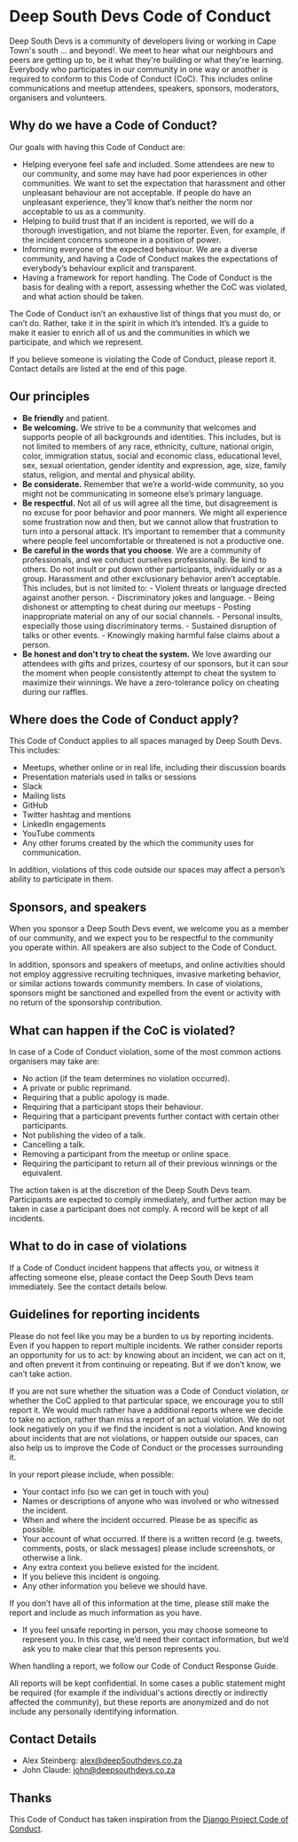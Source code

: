 # Deep South Devs Code of Conduct

Deep South Devs is a community of developers living or working in Cape Town's south ... and beyond!. We meet to hear what our neighbours and peers are getting up to, be it what they're building or what they're learning. Everybody who participates in our community in one way or another is required to conform to this Code of Conduct (CoC). This includes online communications and meetup attendees, speakers, sponsors, moderators, organisers and volunteers.

## Why do we have a Code of Conduct?
Our goals with having this Code of Conduct are:

- Helping everyone feel safe and included. Some attendees are new to our community, and some may have had poor experiences in other communities. We want to set the expectation that harassment and other unpleasant behaviour are not acceptable. If people do have an unpleasant experience, they’ll know that’s neither the norm nor acceptable to us as a community.
- Helping to build trust that if an incident is reported, we will do a thorough investigation, and not blame the reporter. Even, for example, if the incident concerns someone in a position of power.
- Informing everyone of the expected behaviour. We are a diverse community, and having a Code of Conduct makes the expectations of everybody’s behaviour explicit and transparent.
- Having a framework for report handling. The Code of Conduct is the basis for dealing with a report, assessing whether the CoC was violated, and what action should be taken.

The Code of Conduct isn’t an exhaustive list of things that you must do, or can’t do. Rather, take it in the spirit in which it’s intended. It’s a guide to make it easier to enrich all of us and the communities in which we participate, and which we represent.

If you believe someone is violating the Code of Conduct, please report it. Contact details are listed at the end of this page.

## Our principles
- __Be friendly__ and patient.
- __Be welcoming.__ We strive to be a community that welcomes and supports people of all backgrounds and identities. This includes, but is not limited to members of any race, ethnicity, culture, national origin, color, immigration status, social and economic class, educational level, sex, sexual orientation, gender identity and expression, age, size, family status, religion, and mental and physical ability.
- __Be considerate.__ Remember that we’re a world-wide community, so you might not be communicating in someone else’s primary language.
- __Be respectful.__ Not all of us will agree all the time, but disagreement is no excuse for poor behavior and poor manners. We might all experience some frustration now and then, but we cannot allow that frustration to turn into a personal attack. It’s important to remember that a community where people feel uncomfortable or threatened is not a productive one.
- __Be careful in the words that you choose__. We are a community of professionals, and we conduct ourselves professionally. Be kind to others. Do not insult or put down other participants, individually or as a group. Harassment and other exclusionary behavior aren’t acceptable. This includes, but is not limited to:
        - Violent threats or language directed against another person.
        - Discriminatory jokes and language.
        - Being dishonest or attempting to cheat during our meetups
        - Posting inappropriate material on any of our social channels.
        - Personal insults, especially those using discriminatory terms.
        - Sustained disruption of talks or other events.
        - Knowingly making harmful false claims about a person.
- __Be honest and don't try to cheat the system.__ We love awarding our attendees with gifts and prizes, courtesy of our sponsors, but it can sour the moment when people consistently attempt to cheat the system to maximize their winnings. We have a zero-tolerance policy on cheating during our raffles.

## Where does the Code of Conduct apply?
This Code of Conduct applies to all spaces managed by Deep South Devs. This includes:

- Meetups, whether online or in real life, including their discussion boards
- Presentation materials used in talks or sessions
- Slack
- Mailing lists
- GitHub
- Twitter hashtag and mentions
- LinkedIn engagements
- YouTube comments
- Any other forums created by the which the community uses for communication.

In addition, violations of this code outside our spaces may affect a person’s ability to participate in them.

## Sponsors, and speakers
When you sponsor a Deep South Devs event, we welcome you as a member of our community, and we expect you to be respectful to the community you operate within. All speakers are also subject to the Code of Conduct. 

In addition, sponsors and speakers of meetups, and online activities should not employ aggressive recruiting techniques, invasive marketing behavior, or similar actions towards community members. In case of violations, sponsors might be sanctioned and expelled from the event or activity with no return of the sponsorship contribution.

## What can happen if the CoC is violated?
In case of a Code of Conduct violation, some of the most common actions organisers may take are:

- No action (if the team determines no violation occurred).
- A private or public reprimand.
- Requiring that a public apology is made.
- Requiring that a participant stops their behaviour.
- Requiring that a participant prevents further contact with certain other participants.
- Not publishing the video of a talk.
- Cancelling a talk.
- Removing a participant from the meetup or online space.
- Requiring the participant to return all of their previous winnings or the equivalent.

The action taken is at the discretion of the Deep South Devs team. Participants are expected to comply immediately, and further action may be taken in case a participant does not comply. A record will be kept of all incidents.

## What to do in case of violations
If a Code of Conduct incident happens that affects you, or witness it affecting someone else, please contact the Deep South Devs team immediately. See the contact details below.

## Guidelines for reporting incidents
Please do not feel like you may be a burden to us by reporting incidents. Even if you happen to report multiple incidents. We rather consider reports an opportunity for us to act: by knowing about an incident, we can act on it, and often prevent it from continuing or repeating. But if we don’t know, we can’t take action.

If you are not sure whether the situation was a Code of Conduct violation, or whether the CoC applied to that particular space, we encourage you to still report it. We would much rather have a additional reports where we decide to take no action, rather than miss a report of an actual violation. We do not look negatively on you if we find the incident is not a violation. And knowing about incidents that are not violations, or happen outside our spaces, can also help us to improve the Code of Conduct or the processes surrounding it.

In your report please include, when possible:

- Your contact info (so we can get in touch with you)
- Names or descriptions of anyone who was involved or who witnessed the incident.
- When and where the incident occurred. Please be as specific as possible.
- Your account of what occurred. If there is a written record (e.g. tweets, comments, posts, or slack messages) please include screenshots, or otherwise a link.
- Any extra context you believe existed for the incident.
- If you believe this incident is ongoing.
- Any other information you believe we should have.

If you don’t have all of this information at the time, please still make the report and include as much information as you have.

- If you feel unsafe reporting in person, you may choose someone to represent you. In this case, we’d need their contact information, but we’d ask you to make clear that this person represents you.

When handling a report, we follow our Code of Conduct Response Guide.

All reports will be kept confidential. In some cases a public statement might be required (for example if the individual's actions directly or indirectly affected the community), but these reports are anonymized and do not include any personally identifying information.

## Contact Details
- Alex Steinberg: alex@deepSouthdevs.co.za
- John Claude: john@deepsouthdevs.co.za

## Thanks
This Code of Conduct has taken inspiration from the [Django Project Code of Conduct](https://www.djangoproject.com/conduct/).
